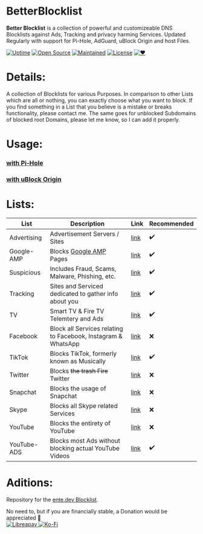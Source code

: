 # BetterBlocklist
<b>Better Blocklist</b> is a collection of powerful and customizeable DNS Blocklists against Ads, Tracking and privacy harming Services. Updated Regularly with support for Pi-Hole, AdGuard, uBlock Origin and host Files.

<a href="https://ente.dev/api/blocklist/"><img alt="Uptime" src="https://img.shields.io/uptimerobot/ratio/m790233095-b930c119bda990ba3d73fcf2?style=for-the-badge"></a>
<a href="https://ente.dev/api/blocklist/"><img alt="Open Source" src="https://img.shields.io/badge/Open%20Souce-yes-success?style=for-the-badge"></a>
<a href="https://ente.dev/api/blocklist/"><img alt="Maintained" src="https://img.shields.io/badge/Maintained-yes-brightgreen?style=for-the-badge"></a>
<a href="https://willidieente.mit-license.org"><img alt="License" src="https://img.shields.io/badge/License-MIT-brightgreen?style=for-the-badge"></a>
<a href="https://ente.dev/"><img alt="♥" src="https://img.shields.io/badge/Made%20with%20%E2%99%A5%20in-Germany-success?style=for-the-badge"></a><br>

# Details:
A collection of Blocklists for various Purposes. In comparison to other Lists which are all or nothing, you can exactly choose what you want to block.
If you find something in a List that you believe is a mistake or breaks functionality, please contact me. The same goes for unblocked Subdomains of blocked root Domains, please let me know, so I can add it properly.

# Usage:
<h3><a href="https://discourse.pi-hole.net/t/how-do-i-add-additional-block-lists-to-pi-hole/259">with Pi-Hole</a></h3>
<h3><a href="https://github.com/gorhill/uBlock/wiki/Filter-lists-from-around-the-web">with uBlock Origin</a></h3>

# Lists:
| List | Description | Link | Recommended |
|--| -- |--|--|
| Advertising | Advertisement Servers / Sites | <a href="https://ente.dev/api/blocklist/advertising">link</a> | ✔️ |
| Google-AMP | Blocks <a href="https://www.theregister.com/2017/05/19/open_source_insider_google_amp_bad_bad_bad/">Google AMP</a> Pages | <a href="https://ente.dev/api/blocklist/google-amp">link</a> | ✔️ |
| Suspicious | Includes Fraud, Scams, Malware, Phishing, etc. | <a href="https://ente.dev/api/blocklist/suspicious">link</a> | ✔️ |
| Tracking | Sites and Serviced dedicated to gather info about you | <a href="https://ente.dev/api/blocklist/tracking">link</a> | ✔️ |
| TV | Smart TV & Fire TV Telemtery and Ads | <a href="https://ente.dev/api/blocklist/tv">link</a> | ✔️ |
| Facebook | Block all Services relating to Facebook, Instagram & WhatsApp | <a href="https://ente.dev/api/blocklist/facebook">link</a> | ❌ |
| TikTok | Blocks TikTok, formerly known as Musically | <a href="https://ente.dev/api/blocklist/tiktok">link</a> | ✔️ |
| Twitter | Blocks <strike>the trash Fire</strike> Twitter | <a href="https://ente.dev/api/blocklist/twitter">link</a> | ❌ |
| Snapchat | Blocks the usage of Snapchat | <a href="https://ente.dev/api/blocklist/snapchat">link</a> | ❌ |
| Skype | Blocks all Skype related Services | <a href="https://ente.dev/api/blocklist/skype">link</a> | ❌ |
| YouTube | Blocks the entirety of YouTube | <a href="https://ente.dev/api/blocklist/youtube">link</a> | ❌ |
| YouTube-ADS | Blocks most Ads without blocking actual YouTube Videos | <a href="https://ente.dev/api/blocklist/youtube-advertising">link</a> | ✔️ |

# Aditions:
Repository for the <a href="https://ente.dev/api/blocklist/">ente.dev Blocklist</a>.

No need to, but if you are financially stable, a Donation would be appreciated 💖
<br><a href="https://liberapay.com/WilliDieEnte/"><img alt="Libreapay" src="https://img.shields.io/badge/Liberapay-F6C915?style=for-the-badge&logo=liberapay&logoColor=black">
<a href="https://ko-fi.com/WilliDieEnte"><img alt="Ko-Fi" src="https://img.shields.io/badge/Ko--fi-F16061?style=for-the-badge&logo=ko-fi&logoColor=white">
